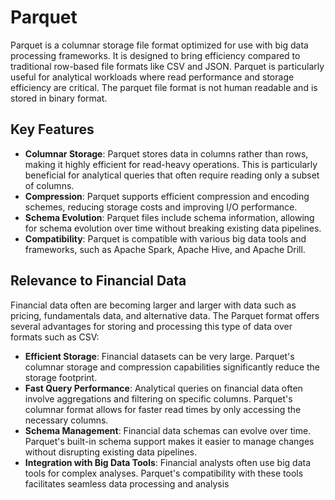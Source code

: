 # Parquet

Parquet is a columnar storage file format optimized for use with big data processing frameworks. It is designed to bring efficiency compared to traditional row-based file formats like CSV and JSON. Parquet is particularly useful for analytical workloads where read performance and storage efficiency are critical. The parquet file format is not human readable and is stored in binary format.

## Key Features

- **Columnar Storage**: Parquet stores data in columns rather than rows, making it highly efficient for read-heavy operations. This is particularly beneficial for analytical queries that often require reading only a subset of columns.
- **Compression**: Parquet supports efficient compression and encoding schemes, reducing storage costs and improving I/O performance.
- **Schema Evolution**: Parquet files include schema information, allowing for schema evolution over time without breaking existing data pipelines.
- **Compatibility**: Parquet is compatible with various big data tools and frameworks, such as Apache Spark, Apache Hive, and Apache Drill.

## Relevance to Financial Data

Financial data often are becoming larger and larger with data such as pricing, fundamentals data, and alternative data. The Parquet format offers several advantages for storing and processing this type of data over formats such as CSV:

- **Efficient Storage**: Financial datasets can be very large. Parquet's columnar storage and compression capabilities significantly reduce the storage footprint.
- **Fast Query Performance**: Analytical queries on financial data often involve aggregations and filtering on specific columns. Parquet's columnar format allows for faster read times by only accessing the necessary columns.
- **Schema Management**: Financial data schemas can evolve over time. Parquet's built-in schema support makes it easier to manage changes without disrupting existing data pipelines.
- **Integration with Big Data Tools**: Financial analysts often use big data tools for complex analyses. Parquet's compatibility with these tools facilitates seamless data processing and analysis